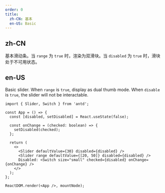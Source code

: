 ```yaml
---
order: 0
title:
  zh-CN: 基本
  en-US: Basic
---
```


## zh-CN

基本滑动条。当 `range` 为 `true` 时，渲染为双滑块。当 `disabled` 为 `true` 时，滑块处于不可用状态。

## en-US

Basic slider. When `range` is `true`, display as dual thumb mode. When `disable` is `true`, the slider will not be interactable.

```tsx
import { Slider, Switch } from 'antd';

const App = () => {
  const [disabled, setDisabled] = React.useState(false);

  const onChange = (checked: boolean) => {
    setDisabled(checked);
  };

  return (
    <>
      <Slider defaultValue={30} disabled={disabled} />
      <Slider range defaultValue={[20, 50]} disabled={disabled} />
      Disabled: <Switch size="small" checked={disabled} onChange={onChange} />
    </>
  );
};

ReactDOM.render(<App />, mountNode);
```

<style>
.code-box-demo .ant-slider {
  margin-bottom: 16px;
}
</style>

